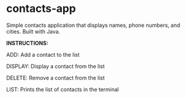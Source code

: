 # contacts-app
Simple contacts application that displays names, phone numbers, and cities. Built with Java.

**INSTRUCTIONS:**

ADD: Add a contact to the list

DISPLAY: Display a contact from the list

DELETE: Remove a contact from the list

LIST: Prints the list of contacts in the terminal
